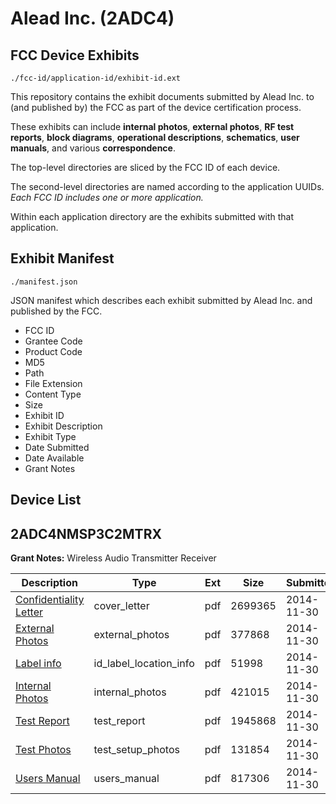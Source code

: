 # Alead Inc. (2ADC4)
## FCC Device Exhibits

```
./fcc-id/application-id/exhibit-id.ext
```

This repository contains the exhibit documents submitted by Alead Inc. to (and published by) the FCC as part of the device certification process.

These exhibits can include **internal photos**, **external photos**, **RF test reports**, **block diagrams**, **operational descriptions**, **schematics**, **user manuals**, and various **correspondence**.

The top-level directories are sliced by the FCC ID of each device.

The second-level directories are named according to the application UUIDs. *Each FCC ID includes one or more application.*

Within each application directory are the exhibits submitted with that application. 

## Exhibit Manifest

```
./manifest.json
```

JSON manifest which describes each exhibit submitted by Alead Inc. and published by the FCC.

- FCC ID
- Grantee Code
- Product Code
- MD5
- Path
- File Extension
- Content Type
- Size
- Exhibit ID
- Exhibit Description
- Exhibit Type
- Date Submitted
- Date Available
- Grant Notes

## Device List
## 2ADC4NMSP3C2MTRX
**Grant Notes:** Wireless Audio Transmitter Receiver

| Description | Type | Ext | Size | Submitted | Available |
| ----------- | ---- | --- | ---- | --------- | --------- |
| [Confidentiality Letter](2ADC4NMSP3C2MTRX/f1ae9809d3ae23e515963a8aef3bc54a/2458857.pdf) | cover_letter | pdf | 2699365 | 2014-11-30 | 2014-11-30 |
| [External Photos](2ADC4NMSP3C2MTRX/f1ae9809d3ae23e515963a8aef3bc54a/2458855.pdf) | external_photos | pdf | 377868 | 2014-11-30 | 2014-11-30 |
| [Label info](2ADC4NMSP3C2MTRX/f1ae9809d3ae23e515963a8aef3bc54a/2458859.pdf) | id_label_location_info | pdf | 51998 | 2014-11-30 | 2014-11-30 |
| [Internal Photos](2ADC4NMSP3C2MTRX/f1ae9809d3ae23e515963a8aef3bc54a/2458858.pdf) | internal_photos | pdf | 421015 | 2014-11-30 | 2014-11-30 |
| [Test Report](2ADC4NMSP3C2MTRX/f1ae9809d3ae23e515963a8aef3bc54a/2458856.pdf) | test_report | pdf | 1945868 | 2014-11-30 | 2014-11-30 |
| [Test Photos](2ADC4NMSP3C2MTRX/f1ae9809d3ae23e515963a8aef3bc54a/2458860.pdf) | test_setup_photos | pdf | 131854 | 2014-11-30 | 2014-11-30 |
| [Users Manual](2ADC4NMSP3C2MTRX/f1ae9809d3ae23e515963a8aef3bc54a/2458861.pdf) | users_manual | pdf | 817306 | 2014-11-30 | 2014-11-30 |
